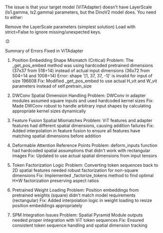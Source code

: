 The issue is that your target model (ViTAdapter) doesn't have LayerScale (ls1.gamma, ls2.gamma) parameters, but the DinoV2 model does. You need to either:

Remove the LayerScale parameters (simplest solution)
Load with strict=False to ignore missing/unexpected keys.

:D 

Summary of Errors Fixed in ViTAdapter
1. Position Embedding Shape Mismatch (Critical)
Problem: The _get_pos_embed method was using hardcoded pretrained dimensions (37x37 from 518÷14) instead of actual input dimensions (36x72 from 504÷14 and 1008÷14)
Error: shape '[1, 37, 37, -1]' is invalid for input of size 196608
Fix: Modified _get_pos_embed to use actual H_vit and W_vit parameters instead of self.pretrain_size


2. DWConv Spatial Dimension Handling
Problem: DWConv in adapter modules assumed square inputs and used hardcoded kernel sizes
Fix: Made DWConv robust to handle arbitrary input shapes by calculating appropriate kernel sizes dynamically

3. Feature Fusion Spatial Mismatches
Problem: ViT features and adapter features had different spatial dimensions, causing addition failures
Fix: Added interpolation in feature fusion to ensure all features have matching spatial dimensions before addition


4. Deformable Attention Reference Points
Problem: deform_inputs function had hardcoded spatial assumptions that didn't work with rectangular images
Fix: Updated to use actual spatial dimensions from input tensors

5. Token Factorization Logic
Problem: Converting token sequences back to 2D spatial features needed robust factorization for non-square dimensions
Fix: Implemented _factorize_tokens method to find optimal H×W factorization preserving aspect ratios

6. Pretrained Weight Loading
Problem: Position embeddings from pretrained weights (square) didn't match model requirements (rectangular)
Fix: Added interpolation logic in weight loading to resize position embeddings appropriately

7. SPM Integration Issues
Problem: Spatial Pyramid Module outputs needed proper integration with ViT token sequences
Fix: Ensured consistent token sequence handling and spatial dimension tracking
